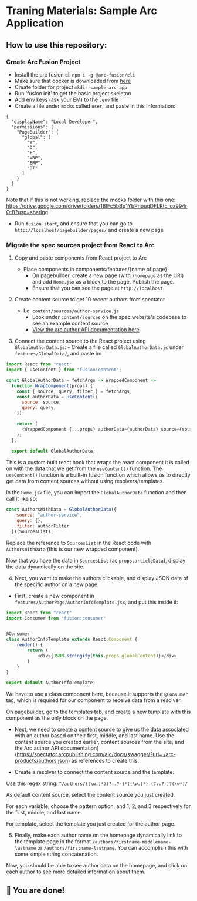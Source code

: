 # Traning Materials: Sample Arc Application

## How to use this repository:
### Create Arc Fusion Project
- Install the arc fusion cli `npm i -g @arc-fusion/cli`
- Make sure that docker is downloaded from [here](https://www.docker.com/products/docker-desktop)
- Create folder for project `mkdir sample-arc-app`
- Run ‘fusion init’ to get the basic project skeleton
- Add env keys (ask your EM) to the `.env` file
- Create a file under `mocks` called `user`, and paste in this information:
```
{
  "displayName": "Local Developer",
  "permissions": {
    "PageBuilder": {
      "global": [
        "W",
        "D",
        "P",
        "VRP",
        "ERP",
        "DT"
      ]
    }
  }
}
```
Note that if this is not working, replace the mocks folder with this one: https://drive.google.com/drive/folders/1BIFc5bBq1YbPnouqDFLRtc_ox994rOtB?usp=sharing
- Run `fusion start`, and ensure that you can go to `http://localhost/pagebuilder/pages/` and create a new page

### Migrate the spec sources project from React to Arc
1. Copy and paste components from React project to Arc
	- Place components in components/features/{name of page}
        - On pagebuilder, create a new page (with `/homepage` as the URI) and add `Home.jsx` as a block to the page. Publish the page.
        - Ensure that you can see the page at `http://localhost`

2. Create content source to get 10 recent authors from spectator
	- I.e. `content/sources/author-service.js`
        - Look under `content/sources` on the spec website's codebase to see an example content source
        - [View the arc author API documentation here](https://spectator.arcpublishing.com/alc/docs/swagger/?url=./arc-products/authors.json)

3. Connect the content source to the React project using `GlobalAuthorData.js`:
        - Create a file called `GlobalAuthorData.js` under `features/GlobalData/`, and paste in:
```js
import React from "react"
import { useContent } from "fusion:content";

const GlobalAuthorData = fetchArgs => WrappedComponent =>
  function WrapComponent(props) {
    const { source, query, filter } = fetchArgs;
    const authorData = useContent({
      source: source,
      query: query,
    });

    return (
      <WrappedComponent {...props} authorData={authorData} source={source} />
    );
  };
  
  export default GlobalAuthorData;
```

This is a custom built react hook that wraps the react component it is called on with the data that we get from the `useContent()` function. The `useContent()` function is a built-in fusion function which allows us to directly get data from content sources without using resolvers/templates.

In the `Home.jsx` file, you can import the `GlobalAuthorData` function and then call it like so:

```js
const AuthorsWithData = GlobalAuthorData({
    source: "author-service",
    query: {},
    filter: authorFilter
  })(SourcesList);
```
Replace the reference to `SourcesList` in the React code with `AuthorsWithData` (this is our new wrapped component).

Now that you have the data in `SourcesList` (as `props.articleData`), display the data dynamically on the site.

4. Next, you want to make the authors clickable, and display JSON data of the specific author on a new page.
- First, create a new component in `features/AuthorPage/AuthorInfoTemplate.jsx`, and put this inside it:
```js
import React from "react"
import Consumer from "fusion:consumer"


@Consumer
class AuthorInfoTemplate extends React.Component {
	render() {
		return (
			<div>{JSON.stringify(this.props.globalContent)}</div>
		)
	}
}

export default AuthorInfoTemplate;
```

We have to use a class component here, because it supports the `@Consumer` tag, which is required for our component to receive data from a resolver.

On pagebuilder, go to the templates tab, and create a new template with this component as the only block on the page.

- Next, we need to create a content source to give us the data associated with an author based on their first, middle, and last name. Use the content source you created earlier, content sources from the site, and the Arc author API documentation](https://spectator.arcpublishing.com/alc/docs/swagger/?url=./arc-products/authors.json) as references to create this.

- Create a resolver to connect the content source and the template. 

Use this regex string: `^/authors/([\w.]*)(?:.?-)*([\w.]*)-(?:.?-)?(\w*)/`

As default content source, select the content source you just created.

For each variable, choose the pattern option, and 1, 2, and 3 respectively for the first, middle, and last name.

For template, select the template you just created for the author page.

5. Finally, make each author name on the homepage dynamically link to the template page in the format `/authors/firstname-middlename-lastname` or `/authors/firstname-lastname`. You can accomplish this with some simple string concatenation.

Now, you should be able to see author data on the homepage, and click on each author to see more detailed information about them.

## 🎉 You are done!

